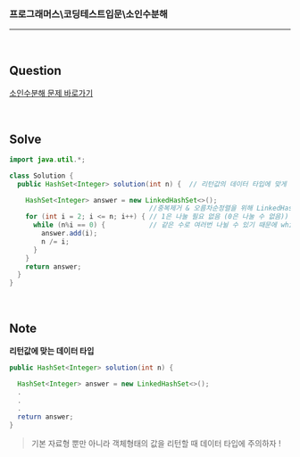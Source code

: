 ### 프로그래머스\코딩테스트입문\소인수분해

---

<br/>

## Question

[소인수분해 문제 바로가기](https://school.programmers.co.kr/learn/courses/30/lessons/120852)

<br/>

## Solve

```java
import java.util.*;

class Solution {
  public HashSet<Integer> solution(int n) {  // 리턴값의 데이터 타입에 맞게 설정

    HashSet<Integer> answer = new LinkedHashSet<>();
                                   //중복제거 & 오름차순정렬을 위해 LinkedHashSet으로 선언
    for (int i = 2; i <= n; i++) { // 1은 나눌 필요 없음 (0은 나눌 수 없음))
      while (n%i == 0) {           // 같은 수로 여러번 나뉠 수 있기 때문에 while 문 사용
        answer.add(i);
        n /= i;
      }
    }
    return answer;
  }
}
```

<br/>

## Note

**리턴값에 맞는 데이터 타입**

```java
public HashSet<Integer> solution(int n) {

  HashSet<Integer> answer = new LinkedHashSet<>();
  .
  .
  .
  return answer;
}
```

> 기본 자료형 뿐만 아니라 객체형태의 값을 리턴할 때 데이터 타입에 주의하자 !
